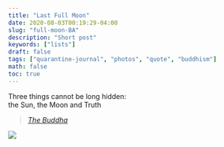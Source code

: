 ```yaml
---
title: "Last Full Moon"
date: 2020-08-03T00:19:29-04:00
slug: "full-moon-BA"
description: "Short post"
keywords: ["lists"]
draft: false
tags: ["quarantine-journal", "photos", "quote", "buddhism"]
math: false
toc: true
---
```


<p class= "quote">Three things cannot be long hidden: <br>
the Sun, the Moon and Truth</p>

> <cite> <a href="https://fakebuddhaquotes.com/three-things-cannot-be-long-hidden-the-sun-the-moon-and-the-truth/">The Buddha</a></cite>

![](/86-moon.jpeg)